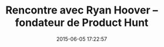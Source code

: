 ---
layout: video
title:  Rencontre avec Ryan Hoover – fondateur de Product Hunt
date:   2015-06-05 17:22:57
path1: videos
path2: startup
path3:
category: videos
tags:
- startup
- startup-stories
intro: "Ryan Hoover dévoile les débuts de la désormais célèbre plateforme dédiée au design de produit. Une belle histoire qui commença par un blog et une mailing list."
description: "Ryan Hoover dévoile les débuts de la désormais célèbre plateforme dédiée au design de produit. Une belle histoire qui commença par un blog et une mailing list."
id-youtube: CZeWkmDwvP4
viaurl: "http://www.gv.com/lib/meet-product-hunt"
viatitle: "Google Ventures"
---